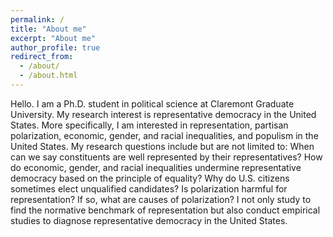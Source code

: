 ```yaml
---
permalink: /
title: "About me"
excerpt: "About me"
author_profile: true
redirect_from: 
  - /about/
  - /about.html
---
```


Hello. I am a Ph.D. student in political science at Claremont Graduate University. My research interest is representative democracy in the United States. More specifically, I am interested in representation, partisan polarization, economic, gender, and racial inequalities, and populism in the United States. My research questions include but are not limited to: When can we say constituents are well represented by their representatives? How do economic, gender, and racial inequalities undermine representative democracy based on the principle of equality? Why do U.S. citizens sometimes elect unqualified candidates? Is polarization harmful for representation? If so, what are causes of polarization? I not only study to find the normative benchmark of representation but also conduct empirical studies to diagnose representative democracy in the United States.

